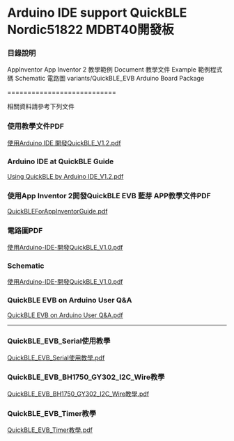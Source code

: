 Arduino IDE support QuickBLE Nordic51822 MDBT40開發板
===========================

### 目錄說明

AppInventor App Inventor 2 	教學範例
Document					教學文件
Example						範例程式碼
Schematic					電路圖
variants/QuickBLE_EVB		Arduino Board Package

===========================


相關資料請參考下列文件

### 使用教學文件PDF
[使用Arduino IDE 開發QuickBLE_V1.2.pdf](https://github.com/VierMTech/QuickBLE_Nrf51822_Arduino_IDE/blob/master/%E4%BD%BF%E7%94%A8Arduino%20IDE%20%E9%96%8B%E7%99%BCQuickBLE_V1.2.pdf "教學")

### Arduino IDE at QuickBLE Guide
[Using QuickBLE by Arduino IDE_V1.2.pdf](https://github.com/VierMTech/QuickBLE_Nrf51822_Arduino_IDE/blob/master/Using%20QuickBLE%20by%20Arduino%20IDE_V1.2.pdf "Guide")

### 使用App Inventor 2開發QuickBLE EVB 藍芽 APP教學文件PDF
[QuickBLEForAppInventorGuide.pdf](https://github.com/VierMTech/QuickBLE_Nrf51822_Arduino_IDE/blob/master/QuickBLEForAppInventorGuide.pdf "QuickBLEForAppInventorGuide.pdf")


### 電路圖PDF
[使用Arduino-IDE-開發QuickBLE_V1.0.pdf](https://github.com/VierMTech/QuickBLE_Nrf51822_Arduino_IDE/blob/master/QuickBLE%20V11%20-%202018%2008%2017.pdf "電路圖")

### Schematic
[使用Arduino-IDE-開發QuickBLE_V1.0.pdf](https://github.com/VierMTech/QuickBLE_Nrf51822_Arduino_IDE/blob/master/QuickBLE%20V11%20-%202018%2008%2017.pdf "Schematic")

### QuickBLE EVB on Arduino User Q&A
[QuickBLE EVB on Arduino User Q&A.pdf](https://github.com/VierMTech/QuickBLE_Nrf51822_Arduino_IDE/blob/master/QuickBLE%20EVB%20on%20Arduino%20User%20Q%26A.pdf "QuickBLE EVB on Arduino User Q&A")

--------------------------------------
### QuickBLE_EVB_Serial使用教學
[QuickBLE_EVB_Serial使用教學.pdf](https://github.com/VierMTech/QuickBLE_Nrf51822_Arduino_IDE/blob/master/QuickBLE_EVB_Serial%E4%BD%BF%E7%94%A8%E6%95%99%E5%AD%B8.pdf "QuickBLE_EVB_Serial使用教學.pdf")

### QuickBLE_EVB_BH1750_GY302_I2C_Wire教學
[QuickBLE_EVB_BH1750_GY302_I2C_Wire教學.pdf](https://github.com/VierMTech/QuickBLE_Nrf51822_Arduino_IDE/blob/master/QuickBLE_EVB_BH1750_GY302_I2C_Wire%E6%95%99%E5%AD%B8.pdf "QuickBLE_EVB_BH1750_GY302_I2C_Wire教學.pdf")

### QuickBLE_EVB_Timer教學
[QuickBLE_EVB_Timer教學.pdf](https://github.com/VierMTech/QuickBLE_Nrf51822_Arduino_IDE/blob/master/QuickBLE_EVB_Timer%E6%95%99%E5%AD%B8.pdf "QuickBLE_EVB_Timer教學.pdf")
